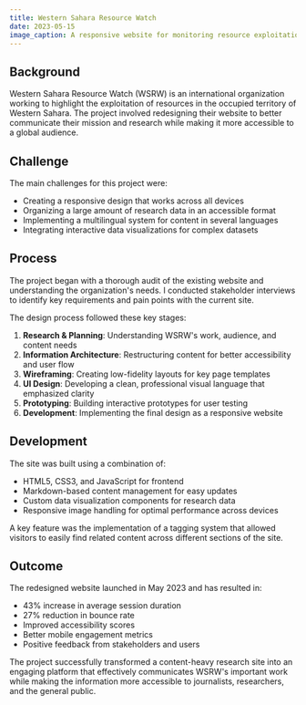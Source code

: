 ```yaml
---
title: Western Sahara Resource Watch
date: 2023-05-15
image_caption: A responsive website for monitoring resource exploitation
---
```


## Background

Western Sahara Resource Watch (WSRW) is an international organization working to highlight the exploitation of resources in the occupied territory of Western Sahara. The project involved redesigning their website to better communicate their mission and research while making it more accessible to a global audience.

## Challenge

The main challenges for this project were:

- Creating a responsive design that works across all devices
- Organizing a large amount of research data in an accessible format
- Implementing a multilingual system for content in several languages
- Integrating interactive data visualizations for complex datasets

## Process

The project began with a thorough audit of the existing website and understanding the organization's needs. I conducted stakeholder interviews to identify key requirements and pain points with the current site.

The design process followed these key stages:

1. **Research & Planning**: Understanding WSRW's work, audience, and content needs
2. **Information Architecture**: Restructuring content for better accessibility and user flow
3. **Wireframing**: Creating low-fidelity layouts for key page templates
4. **UI Design**: Developing a clean, professional visual language that emphasized clarity
5. **Prototyping**: Building interactive prototypes for user testing
6. **Development**: Implementing the final design as a responsive website

## Development

The site was built using a combination of:

- HTML5, CSS3, and JavaScript for frontend
- Markdown-based content management for easy updates
- Custom data visualization components for research data
- Responsive image handling for optimal performance across devices

A key feature was the implementation of a tagging system that allowed visitors to easily find related content across different sections of the site.

## Outcome

The redesigned website launched in May 2023 and has resulted in:

- 43% increase in average session duration
- 27% reduction in bounce rate
- Improved accessibility scores
- Better mobile engagement metrics
- Positive feedback from stakeholders and users

The project successfully transformed a content-heavy research site into an engaging platform that effectively communicates WSRW's important work while making the information more accessible to journalists, researchers, and the general public. 